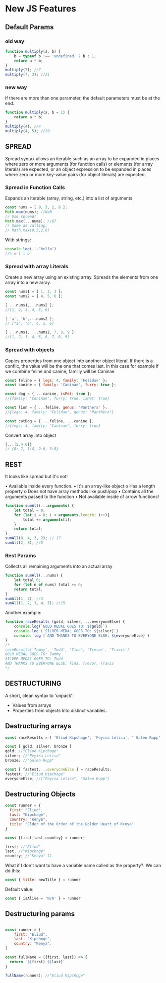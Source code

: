 # New JS Features

## Default Params

### old way

```js
function multiply(a, b) {
    b = typeof b !== 'undefined' ? b : 1;
    return a * b;
}
multiply(7); //7
multiply(7, 3); //21
```
### new way

If there are more than one parameter, the default parameters must be at the end.

```js
function multiply(a, b = 1) {
    return a * b;
}
multiply(4); //4
multiply(4, 5); //20
```

## SPREAD

Spread syntax allows an iterable such as an array to be expanded in places where zero or more arguments (for function calls) or elements (for array literals) are expected, or an object expression to be expanded in places where zero or more key-value pairs
(for object literals) are expected.

### Spread in Function Calls

Expands an iterable (array, string, etc.) into a list of arguments

```js
const nums = [ 9, 3, 2, 8 ];
Math.max(nums); //NaN
// Use spread!
Math.max(...nums); //67
// Same as calling:
// Math.max(9,3,2,8)
```

With strings:
```js
console.log(...'hello')
//h e l l o
```

### Spread with array Literals

Create a new array using an existing array. Spreads the elements from one array into a new array.

```js
const nums1 = [ 1, 2, 3 ];
const nums2 = [ 4, 5, 6 ];

[ ...nums1,...nums2 ];
//[1, 2, 3, 4, 5, 6]

[ 'a', 'b',...nums2 ];
// ["a", "b", 4, 5, 6]

[ ...nums1, ...nums2, 7, 8, 9 ];
//[1, 2, 3, 4, 5, 6, 7, 8, 9]
```
### Spread with objects

Copies properties from one object into another object literal.
If there is a conflic, the value will be the one that comes last. In this case for example if we combine feline and canine, familiy will be Caninae

```js
const feline = { legs: 4, family: 'Felidae' };
const canine = { family: 'Caninae', furry: true }; 

const dog = { ...canine, isPet: true };
//{family: "Caninae", furry: true, isPet: true}

const lion = { ...feline, genus: 'Panthera' };
//{legs: 4, family: "Felidae", genus: "Panthera"}

const catDog = { ...feline, ...canine };
//{legs: 4, family: "Caninae", furry: true}

```

Convert array into object

```js
{...[5.4.6]}
// {0: 2, 1:4, 2:6, 3:8}
```

## REST

It looks like spread but it's not!

• Available inside every function.
• It's an array-like object
    o Has a length property
    o Does not have array methods like push/pop
• Contains all the arguments passed to the function
• Not available inside of arrow functions!

```js
function sumAll(...arguments) {
    let total = 0;
    for (let i = 0; i < arguments.length; i++){
        total += arguments[i];
    }
    return total;
}
sumAll(8, 4, 3, 2); // 17
sumAll(2, 3); //5
```

### Rest Params
Collects all remaining arguments into an actual array

```js
function sumAll(...nums) {
    let total 0; 
    for (let n of nums) total += n;
    return total;
}
sumAll(1, 2); //3
sumAll(1, 2, 3, 4, 5); //15
```

Another example:

```js
function raceResults (gold, silver, ...everyoneElse) {
    console.log(`GOLD MEDAL GOES TO: ${gold}`)
    console.log (`SILVER MEDAL GOES TO: ${silver}`)
    console. log (`AND THANKS TO EVERYONE ELSE: ${everyoneElse}`)
}
/*
raceResults('Tammy', 'Todd', 'Tina', 'Trevor', 'Travis')
GOLD MEDAL GOES TO: Tammy
SILVER MEDAL GOES TO: Todd
AND THANKS TO EVERYONE ELSE: Tina, Trevor, Travis
*/
```



## DESTRUCTURING

A short, clean syntax to 'unpack': 
- Values from arrays
- Properties from objects Into distinct variables.

## Destructuring arrays
```js
const raceResults = [ 'Eliud Kipchoge', 'Feyisa Lelisa', ' Galen Rupp' ];

const [ gold, silver, bronze ]
gold; //"Eliud Kipchoge"
silver; //"Feyisa Lelisa"
bronze; //"Galen Rupp"

const [ fastest, ..everyoneElse ] = raceResults; 
fastest; //"Eliud Kipchoge"
everyoneElse; //["Feyisa Lelisa", "Galen Rupp"]
```
## Destructuring Objects
```js
const runner = {
  first: "Eliud",
  last: "Kipchoge",
  country: "Kenya",
  title: "Elder of the Order of the Golden Heart of Kenya"
}

const {first,last,country} = runner;

first; //"Eliud"
last; //"Kipchoge"
country; //"Kenya" 11
```

What if I don't want to have a variable name called as the property?. We can do this:

```js
const { title: newTitle } = runner
```

Default value:

```js
const { isAlive = 'N/A' } = runner
```


## Destructuring params
```js

const runner = {
    first: "Eliud",
    last: "Kipchoge",
    country: "Kenya".
}

const fullName = ({first, last}) => {
  return `${first} ${last}`
}

fullName(runner); //"Eliud Kipchoge"

```